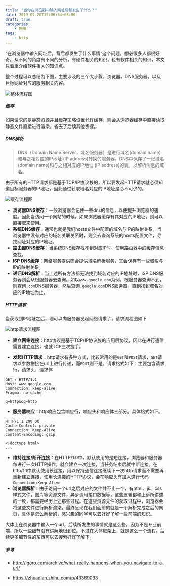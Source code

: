 ```yaml
---
title: "当你在浏览器中输入网址后都发生了什么？"
date: 2019-07-20T15:06:54+08:00
draft: true
categories:
    - 网络
tags:
    - http
---
```


“在浏览器中输入网址后，背后都发生了什么事情“这个问题，想必很多人都很好奇。从不同的角度有不同的分析，有硬件相关的知识，也有软件相关的知识，本文只着重介绍软件相关的知识点。

<!--more-->

整个过程可以总结为下图，主要涉及的三个大步骤，浏览器，DNS服务器，以及目标网址对应的服务相关内容。

![整体流程图](http://puxk2buqs.bkt.clouddn.com/browser.svg)

##### 缓存

如果请求的是静态资源并且缓存策略设置允许缓存，则会从浏览器缓存中直接读取静态文件直接进行渲染，省去了后续其他步骤。

##### DNS解析

> DNS（Domain Name Server，域名服务器）是进行域名(domain name)和与之相对应的IP地址 (IP address)转换的服务器。DNS中保存了一张域名(domain name)和与之相对应的IP地址 (IP address)的表，以解析消息的域名。

由于所有的HTTP请求都是基于TCP/IP协议栈的，所以要发起HTTP请求就必须知道目标服务器的IP地址，因此通过获取域名对应的IP地址是必不可少的。

![缓存流程图](http://puxk2buqs.bkt.clouddn.com/http_cache.svg)

- **浏览器DNS缓存**：一般浏览器会记住一些dns的信息，以便提升浏览器的速度。因此当访问一个网站的时候，如果浏览器缓存有其对应的IP地址，则可以直接取来使用。
- **系统DNS缓存**：通常也就是我们hosts文件中配置的域名与IP的映射关系，当浏览器中没有对应的域名关联关系时，则会去查询系统的hosts配置文件，寻找网址对应的IP地址。
- **路由器DNS缓存**：当系统DNS缓存找不到对应IP时，使用路由器中的缓存信息查找。
- **ISP DNS缓存**：网络服务提供商会提供域名解析服务，其会保存有一些域名与IP的映射关系。
- **递归DNS解析**：当上述所有方法都无法找到域名对应的IP地址时，ISP DNS服务器则会从根服务器去查询。如以`www.google.com`为例，根服务器查询不到，则查询`.com`DNS服务器，然后查询`.google.com`DNS服务器，直到找到域名对应的IP地址为止。

##### HTTP请求

当获取到IP地址之后，则可以向服务器发起网络请求了，请求流程图如下

![http请求流程图](http://puxk2buqs.bkt.clouddn.com/http_tcp.svg)

- **建立网络连接**：http协议是基于TCP/IP协议族的应用层协议，因此在进行通信需要建立连接，也就TCP三次握手。

- **发起HTTP请求**：http请求有多种方式，比较常用的是`GET`和`POST`请求，`GET`请求以参数拼接在url上进行传递，而`POST`则不是。请求格式如下：主要包含请求行，请求头，请求体
```
GET / HTTP/1.1
Host: www.google.com
Connection: keep-alive
Pragma: no-cache
  
q=http&oq=http
```

- **服务器响应**：http响应包含响应行，响应头和响应体三部分。具体格式如下。

```
HTTP/1.1 200 OK
Cache-Control: private
Connection: Keep-Alive
Content-Encoding: gzip
    
<!doctype html>
...
```

- **维持连接/断开连接**：在HTTP/1.0中，默认使用的是短连接，浏览器和服务器每进行一次HTTP操作，就会建立一次连接，当任务结束后就中断连接。在http/1.1中默认使用长连接，用以保持通信连接继续下一次http请求而不需要再重新建立连接，使用长连接的HTTP协议，会在响应头有加入这行代码`Connection:Keep-Alive`
- **浏览器解析**：由于访问一个url之后对应的文件并不止一个，有html、js、css样式文件，图片等资源文件，异步调用接口数据等，这些逻辑都和上诉所讲述的一致，都需要经历上述那些过程。在这些资源文件的获取过程中，浏览器会将这些文件进行解析渲染，最终呈现在我们面前的就是一个解析完成之后的网页，具体是怎么解析的，感兴趣的同学可以去好好了解一些前端的知识。

大体上在浏览器中输入一个url，后续所发生的事情就是这么些，因为不是专业前端，所以一些细节没有讲解地很到位。不过在大体框架上，就是这么一个流程。后续更多细节性的东西可以去搜索好好了解下。

##### 参考

- http://igoro.com/archive/what-really-happens-when-you-navigate-to-a-url/

- https://zhuanlan.zhihu.com/p/43369093

